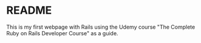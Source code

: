 # README

This is my first webpage with Rails using the Udemy course "The Complete Ruby on Rails Developer Course" as a guide.


